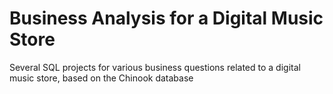# Business Analysis for a Digital Music Store
Several SQL projects for various business questions related to a digital music store, based on the Chinook database
